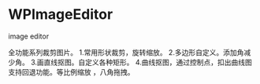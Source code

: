 # WPImageEditor
image editor 

全功能系列裁剪图片。
1.常用形状裁剪，旋转缩放。
2.多边形自定义。添加角减少角。
3.画直线抠图。自定义各种矩形。
4.曲线抠图，通过控制点，扣出曲线图
支持回退功能。等比例缩放 ，八角拖拽。
